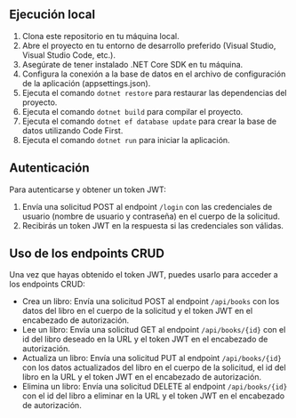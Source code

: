 ## Ejecución local

1. Clona este repositorio en tu máquina local.
2. Abre el proyecto en tu entorno de desarrollo preferido (Visual Studio, Visual Studio Code, etc.).
3. Asegúrate de tener instalado .NET Core SDK en tu máquina.
4. Configura la conexión a la base de datos en el archivo de configuración de la aplicación (appsettings.json).
5. Ejecuta el comando `dotnet restore` para restaurar las dependencias del proyecto.
6. Ejecuta el comando `dotnet build` para compilar el proyecto.
7. Ejecuta el comando `dotnet ef database update` para crear la base de datos utilizando Code First.
8. Ejecuta el comando `dotnet run` para iniciar la aplicación.

## Autenticación

Para autenticarse y obtener un token JWT:

1. Envía una solicitud POST al endpoint `/login` con las credenciales de usuario (nombre de usuario y contraseña) en el cuerpo de la solicitud.
2. Recibirás un token JWT en la respuesta si las credenciales son válidas.

## Uso de los endpoints CRUD

Una vez que hayas obtenido el token JWT, puedes usarlo para acceder a los endpoints CRUD:

- Crea un libro: Envía una solicitud POST al endpoint `/api/books` con los datos del libro en el cuerpo de la solicitud y el token JWT en el encabezado de autorización.
- Lee un libro: Envía una solicitud GET al endpoint `/api/books/{id}` con el id del libro deseado en la URL y el token JWT en el encabezado de autorización.
- Actualiza un libro: Envía una solicitud PUT al endpoint `/api/books/{id}` con los datos actualizados del libro en el cuerpo de la solicitud, el id del libro en la URL y el token JWT en el encabezado de autorización.
- Elimina un libro: Envía una solicitud DELETE al endpoint `/api/books/{id}` con el id del libro a eliminar en la URL y el token JWT en el encabezado de autorización.
